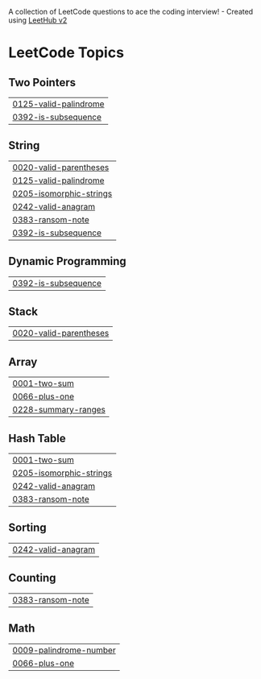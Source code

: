 A collection of LeetCode questions to ace the coding interview! - Created using [LeetHub v2](https://github.com/arunbhardwaj/LeetHub-2.0)
<!---LeetCode Topics Start-->
# LeetCode Topics
## Two Pointers
|  |
| ------- |
| [0125-valid-palindrome](https://github.com/DAVIDts11/LeetCode/tree/master/0125-valid-palindrome) |
| [0392-is-subsequence](https://github.com/DAVIDts11/LeetCode/tree/master/0392-is-subsequence) |
## String
|  |
| ------- |
| [0020-valid-parentheses](https://github.com/DAVIDts11/LeetCode/tree/master/0020-valid-parentheses) |
| [0125-valid-palindrome](https://github.com/DAVIDts11/LeetCode/tree/master/0125-valid-palindrome) |
| [0205-isomorphic-strings](https://github.com/DAVIDts11/LeetCode/tree/master/0205-isomorphic-strings) |
| [0242-valid-anagram](https://github.com/DAVIDts11/LeetCode/tree/master/0242-valid-anagram) |
| [0383-ransom-note](https://github.com/DAVIDts11/LeetCode/tree/master/0383-ransom-note) |
| [0392-is-subsequence](https://github.com/DAVIDts11/LeetCode/tree/master/0392-is-subsequence) |
## Dynamic Programming
|  |
| ------- |
| [0392-is-subsequence](https://github.com/DAVIDts11/LeetCode/tree/master/0392-is-subsequence) |
## Stack
|  |
| ------- |
| [0020-valid-parentheses](https://github.com/DAVIDts11/LeetCode/tree/master/0020-valid-parentheses) |
## Array
|  |
| ------- |
| [0001-two-sum](https://github.com/DAVIDts11/LeetCode/tree/master/0001-two-sum) |
| [0066-plus-one](https://github.com/DAVIDts11/LeetCode/tree/master/0066-plus-one) |
| [0228-summary-ranges](https://github.com/DAVIDts11/LeetCode/tree/master/0228-summary-ranges) |
## Hash Table
|  |
| ------- |
| [0001-two-sum](https://github.com/DAVIDts11/LeetCode/tree/master/0001-two-sum) |
| [0205-isomorphic-strings](https://github.com/DAVIDts11/LeetCode/tree/master/0205-isomorphic-strings) |
| [0242-valid-anagram](https://github.com/DAVIDts11/LeetCode/tree/master/0242-valid-anagram) |
| [0383-ransom-note](https://github.com/DAVIDts11/LeetCode/tree/master/0383-ransom-note) |
## Sorting
|  |
| ------- |
| [0242-valid-anagram](https://github.com/DAVIDts11/LeetCode/tree/master/0242-valid-anagram) |
## Counting
|  |
| ------- |
| [0383-ransom-note](https://github.com/DAVIDts11/LeetCode/tree/master/0383-ransom-note) |
## Math
|  |
| ------- |
| [0009-palindrome-number](https://github.com/DAVIDts11/LeetCode/tree/master/0009-palindrome-number) |
| [0066-plus-one](https://github.com/DAVIDts11/LeetCode/tree/master/0066-plus-one) |
<!---LeetCode Topics End-->